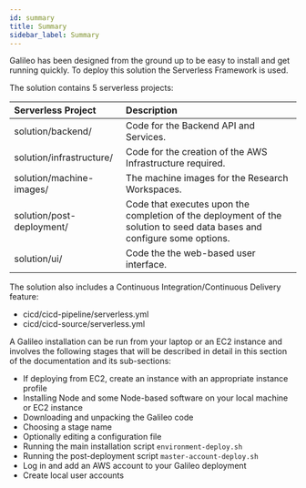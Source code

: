 ```yaml
---
id: summary
title: Summary
sidebar_label: Summary
---
```


Galileo has been designed from the ground up to be easy to install and get running quickly. To deploy this solution the Serverless Framework is used.

The solution contains 5 serverless projects:

| Serverless Project | Description |
| :-- | :-- |
| solution/backend/ | Code for the Backend API and Services. |
| solution/infrastructure/ | Code for the creation of the AWS Infrastructure required. |
| solution/machine-images/ | The machine images for the Research Workspaces. |
| solution/post-deployment/| Code that executes upon the completion of the deployment of the solution to seed data bases and configure some options.|
| solution/ui/ | Code the the web-based user interface. |


The solution also includes a Continuous Integration/Continuous Delivery feature:

- cicd/cicd-pipeline/serverless.yml
- cicd/cicd-source/serverless.yml


A Galileo installation can be run from your laptop or an EC2 instance
and involves the following stages that will be described in detail in this section of the documentation and its sub-sections:

-   If deploying from EC2, create an instance with an appropriate
    instance profile
-   Installing Node and some Node-based software on your local machine
    or EC2 instance
-   Downloading and unpacking the Galileo code
-   Choosing a stage name
-   Optionally editing a configuration file
-   Running the main installation script `environment-deploy.sh`
-   Running the post-deployment script `master-account-deploy.sh`
-   Log in and add an AWS account to your Galileo deployment
-   Create local user accounts


